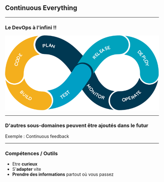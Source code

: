 ## Continuous Everything

----

### Le DevOps à l'infini !!
<img src="images/devops-infinity-workflow.png" style="background:none; border:none; box-shadow:none;"/>

----

### D'autres sous-domaines peuvent être ajoutés dans le futur

Exemple : Continuous feedback

----

### Compétences / Outils

* Etre **curieux**
* S'**adapter** vite
* **Prendre des informations** partout où vous passez
